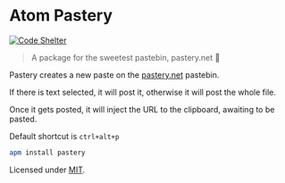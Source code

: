# Atom Pastery

[![Code Shelter](https://www.codeshelter.co/static/badges/badge-flat.svg)](https://www.codeshelter.co/)

> A package for the sweetest pastebin, pastery.net :cake:

Pastery creates a new paste on the [pastery.net](https://www.pastery.net) pastebin.

If there is text selected, it will post it, otherwise it will post the whole file.

Once it gets posted, it will inject the URL to the clipboard, awaiting to be pasted.

Default shortcut is `ctrl+alt+p`

```sh
apm install pastery
```

Licensed under [MIT](LICENSE.md).
